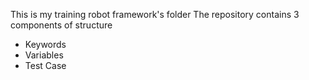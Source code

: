This is my training robot framework's folder
The repository contains 3 components of structure
- Keywords
- Variables
- Test Case
